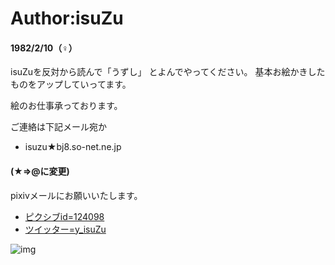 # Author:isuZu

#### 1982/2/10（♀）

isuZuを反対から読んで「うずし」
とよんでやってください。
基本お絵かきしたものをアップしていってます。

絵のお仕事承っております。

ご連絡は下記メール宛か

- isuzu★bj8.so-net.ne.jp

#### (★⇒@に変更)

pixivメールにお願いいたします。

 - [ピクシブid=124098](http://www.pixiv.net/member.php?id=124098)
 - [ツイッター=y_isuZu](https://twitter.com/y_isuZu)

![img](http://image.gihyo.co.jp/assets/images/cover/2018/9784774197791.jpg)
